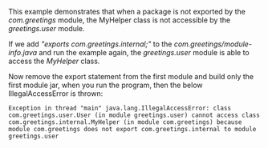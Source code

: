 This example demonstrates that when a package is not exported by the _com.greetings_ module, the MyHelper class is not 
accessible by the _greetings.user_ module.

If we add _"exports com.greetings.internal;"_ to the _com.greetings/module-info.java_ and run the example again, 
the _greetings.user_ module is able to access the _MyHelper_ class.

Now remove the export statement from the first module and build only the first module jar, when you run the program, then
the below IllegalAccessError is thrown:

`Exception in thread "main" java.lang.IllegalAccessError: class com.greetings.user.User (in module greetings.user) cannot access class com.greetings.internal.MyHelper (in module com.greetings) because module com.greetings does not export com.greetings.internal to module greetings.user`
